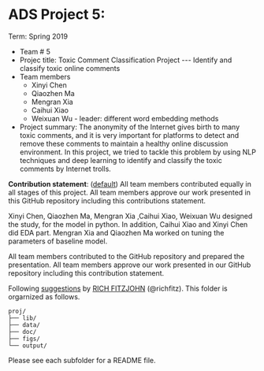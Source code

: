 # ADS Project 5: 
Term: Spring 2019

+ Team # 5
+ Projec title: Toxic Comment Classification Project --- Identify and classify toxic online comments
+ Team members
	+ Xinyi Chen
	+ Qiaozhen Ma
	+ Mengran Xia
	+ Caihui Xiao
	+ Weixuan Wu - leader: different word embedding methods
+ Project summary: The anonymity of the Internet gives birth to many toxic comments, and it is very important for platforms to detect and remove these comments to maintain a healthy online discussion environment. In this project, we tried to tackle this problem by using NLP techniques and deep learning to identify and classify the toxic comments by Internet trolls.
	
**Contribution statement**: ([default](doc/a_note_on_contributions.md)) All team members contributed equally in all stages of this project. All team members approve our work presented in this GitHub repository including this contributions statement. 

Xinyi Chen, Qiaozhen Ma, Mengran Xia ,Caihui Xiao, Weixuan Wu designed the study, for the model in python. In addition, Caihui Xiao and Xinyi Chen did EDA part. Mengran Xia and Qiaozhen Ma worked on tuning the parameters of baseline model. 

All team members contributed to the GitHub repository and prepared the presentation. All team members approve our work presented in our GitHub repository including this contribution statement.


Following [suggestions](http://nicercode.github.io/blog/2013-04-05-projects/) by [RICH FITZJOHN](http://nicercode.github.io/about/#Team) (@richfitz). This folder is orgarnized as follows.

```
proj/
├── lib/
├── data/
├── doc/
├── figs/
└── output/
```

Please see each subfolder for a README file.
